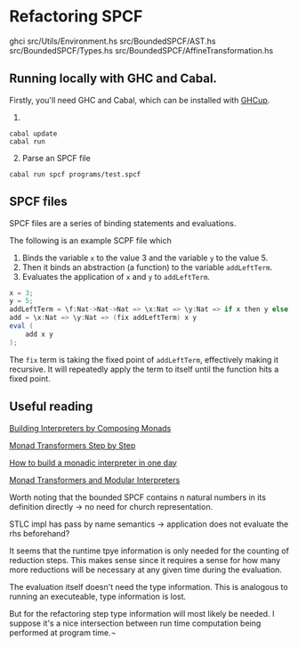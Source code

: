 # Refactoring SPCF

ghci src/Utils/Environment.hs src/BoundedSPCF/AST.hs src/BoundedSPCF/Types.hs  src/BoundedSPCF/AffineTransformation.hs 

## Running locally with GHC and Cabal.
Firstly, you'll need GHC and Cabal, which can be installed with [GHCup](https://www.haskell.org/ghcup/install/).

1. 
```shell
cabal update
cabal run
```

2. Parse an SPCF file
```shell
cabal run spcf programs/test.spcf
```

## SPCF files
SPCF files are a series of binding statements and evaluations.

The following is an example SCPF file which
1. Binds the variable `x` to the value 3 and the variable `y` to the value 5.
2. Then it binds an abstraction (a function) to the variable `addLeftTerm`.
3. Evaluates the application of `x` and `y` to `addLeftTerm`. 
```scala
x = 3;
y = 5;
addLeftTerm = \f:Nat->Nat->Nat => \x:Nat => \y:Nat => if x then y else (succ (f (pred x) y));
add = \x:Nat => \y:Nat => (fix addLeftTerm) x y
eval (
    add x y
);
```

The `fix` term is taking the fixed point of `addLeftTerm`, effectively making it recursive. It will repeatedly apply the term to itself until the function hits a fixed point.

## Useful reading
[Building Interpreters by Composing Monads](https://citeseerx.ist.psu.edu/viewdoc/summary?doi=10.1.1.46.9009)

[Monad Transformers Step by Step](http://patryshev.com/books/Transformers.pdf)

[How to build a monadic interpreter in one day](https://wiki.haskell.org/wikiupload/c/c6/ICMI45-paper-en.pdf)

[Monad Transformers and Modular Interpreters](http://web.cecs.pdx.edu/%7Empj/pubs/modinterp.html)



Worth noting that the bounded SPCF contains n natural numbers in its definition directly -> no need for church representation.


STLC impl has pass by name semantics -> application does not evaluate the rhs beforehand?


It seems that the runtime tpye information is only needed for the counting of reduction steps. This makes sense since it requires a sense for how many more reductions will be necessary at any given time during the evaluation.


The evaluation itself doesn't need the type information. This is analogous to running an executeable, type information is lost.

But for the refactoring step type information will most likely be needed. I suppose it's a nice intersection between run time computation being performed at program time.¬